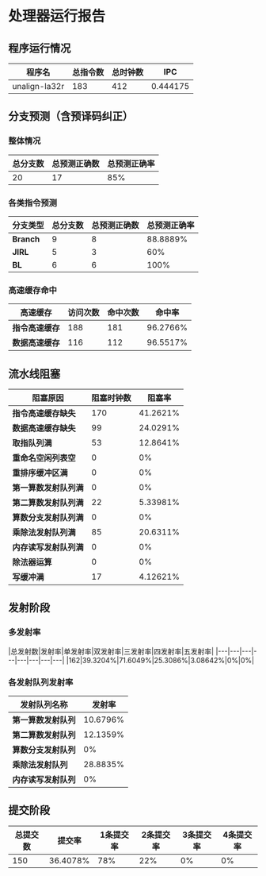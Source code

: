 # 处理器运行报告
## 程序运行情况
|程序名|总指令数|总时钟数|IPC|
|---|---|---|---|
|unalign-la32r|183|412|0.444175|

## 分支预测（含预译码纠正）
### 整体情况
|总分支数|总预测正确数|总预测正确率|
|---|---|---|
|20|17|85%|

### 各类指令预测
|分支类型|总分支数|总预测正确数|总预测正确率|
|---|---|---|---|
|**Branch**| 9 | 8 | 88.8889%|
|**JIRL**| 5 | 3 | 60%|
|**BL**| 6 | 6 | 100%|

### 高速缓存命中
|高速缓存|访问次数|命中次数|命中率|
|---|---|---|---|
|**指令高速缓存**| 188 | 181 | 96.2766%|
|**数据高速缓存**| 116 | 112 | 96.5517%|
## 流水线阻塞
|阻塞原因|阻塞时钟数|阻塞率|
|---|---|---|
|**指令高速缓存缺失**| 170 | 41.2621%|
|**数据高速缓存缺失**| 99 | 24.0291%|
|**取指队列满**| 53 | 12.8641%|
|**重命名空闲列表空**|0 | 0%|
|**重排序缓冲区满**|0 | 0%|
|**第一算数发射队列满**|0 | 0%|
|**第二算数发射队列满**|22 | 5.33981%|
|**算数分支发射队列满**|0 | 0%|
|**乘除法发射队列满**|85 | 20.6311%|
|**内存读写发射队列满**|0 | 0%|
|**除法器运算**|0 | 0%|
|**写缓冲满**|17 | 4.12621%|

## 发射阶段
### 多发射率
|总发射数|发射率|单发射率|双发射率|三发射率|四发射率|五发射率|
|---|---|---|---|---|---|---|---|
|162|39.3204%|71.6049%|25.3086%|3.08642%|0%|0%|

### 各发射队列发射率
|发射队列名称|发射率|
|---|---|
|**第一算数发射队列**|10.6796%|
|**第二算数发射队列**|12.1359%|
|**算数分支发射队列**|0%|
|**乘除法发射队列**|28.8835%|
|**内存读写发射队列**|0%|

## 提交阶段
|总提交数|提交率|1条提交率|2条提交率|3条提交率|4条提交率|
|---|---|---|---|---|---|
|150|36.4078%|78%|22%|0%|0%|
